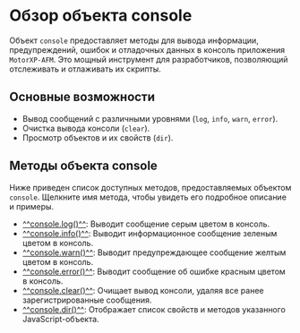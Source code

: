 # Обзор объекта console
Объект `console` предоставляет методы для вывода информации, предупреждений, ошибок и отладочных данных в консоль приложения `MotorXP-AFM`. Это мощный инструмент для разработчиков, позволяющий отслеживать и отлаживать их скрипты.

## Основные возможности
- Вывод сообщений с различными уровнями (`log`, `info`, `warn`, `error`).
- Очистка вывода консоли (`clear`).
- Просмотр объектов и их свойств (`dir`).

## Методы объекта console
Ниже приведен список доступных методов, предоставляемых объектом `console`. Щелкните имя метода, чтобы увидеть его подробное описание и примеры.

- [^^console.log()^^](methods/log.md): Выводит сообщение серым цветом в консоль.
- [^^console.info()^^](methods/info.md): Выводит информационное сообщение зеленым цветом в консоль.
- [^^console.warn()^^](methods/warn.md): Выводит предупреждающее сообщение желтым цветом в консоль.
- [^^console.error()^^](methods/error.md): Выводит сообщение об ошибке красным цветом в консоль.
- [^^console.clear()^^](methods/clear.md): Очищает вывод консоли, удаляя все ранее зарегистрированные сообщения.
- [^^console.dir()^^](methods/dir.md): Отображает список свойств и методов указанного JavaScript-объекта.
